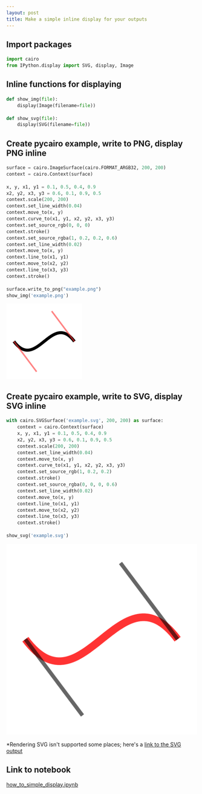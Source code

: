 ```yaml
---
layout: post
title: Make a simple inline display for your outputs
---
```

## Import packages
```python 
import cairo
from IPython.display import SVG, display, Image
```

## Inline functions for displaying  
```python 
def show_img(file):
    display(Image(filename=file))
    
def show_svg(file):
    display(SVG(filename=file))
```

## Create pycairo example, write to PNG, display PNG inline 
```python
surface = cairo.ImageSurface(cairo.FORMAT_ARGB32, 200, 200)
context = cairo.Context(surface)

x, y, x1, y1 = 0.1, 0.5, 0.4, 0.9
x2, y2, x3, y3 = 0.6, 0.1, 0.9, 0.5
context.scale(200, 200)
context.set_line_width(0.04)
context.move_to(x, y)
context.curve_to(x1, y1, x2, y2, x3, y3)
context.set_source_rgb(0, 0, 0)
context.stroke()
context.set_source_rgba(1, 0.2, 0.2, 0.6)
context.set_line_width(0.02)
context.move_to(x, y)
context.line_to(x1, y1)
context.move_to(x2, y2)
context.line_to(x3, y3)
context.stroke()

surface.write_to_png("example.png")
show_img('example.png')
```
![](https://raw.githubusercontent.com/nickwan/how_to__simple_display/master/example.png)

## Create pycairo example, write to SVG, display SVG inline 
```python
with cairo.SVGSurface('example.svg', 200, 200) as surface:
    context = cairo.Context(surface)
    x, y, x1, y1 = 0.1, 0.5, 0.4, 0.9
    x2, y2, x3, y3 = 0.6, 0.1, 0.9, 0.5
    context.scale(200, 200)
    context.set_line_width(0.04)
    context.move_to(x, y)
    context.curve_to(x1, y1, x2, y2, x3, y3)
    context.set_source_rgb(1, 0.2, 0.2)
    context.stroke()
    context.set_source_rgba(0, 0, 0, 0.6)
    context.set_line_width(0.02)
    context.move_to(x, y)
    context.line_to(x1, y1)
    context.move_to(x2, y2)
    context.line_to(x3, y3)
    context.stroke()

show_svg('example.svg')
```
![](https://github.com/nickwan/how_to__simple_display/blob/master/example.svg)

*Rendering SVG isn't supported some places; here's a [link to the SVG output](https://github.com/nickwan/how_to__simple_display/blob/master/example.svg)

## Link to notebook
[how_to_simple_display.ipynb](https://github.com/nickwan/how_to__simple_display/blob/master/how_to_simple_display.ipynb)
